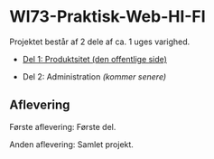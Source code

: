 # WI73-Praktisk-Web-HI-FI


Projektet består af 2 dele af ca. 1 uges varighed.

* <a href="https://github.com/rts-cmk/WI73-Praktisk-Web-HI-FI/blob/master/Del%201.md" target="_blank">Del 1: Produktsitet (den offentlige side)</a>

* Del 2: Administration  _(kommer senere)_

## Aflevering

Første aflevering: Første del.

Anden aflevering: Samlet projekt.

